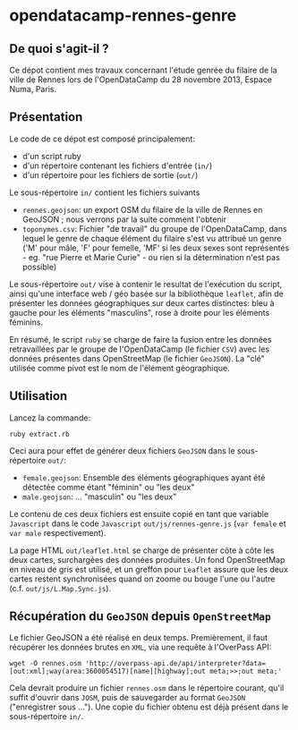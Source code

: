 # opendatacamp-rennes-genre

## De quoi s'agit-il ?

Ce dépot contient mes travaux concernant l'étude genrée du filaire de la ville de Rennes lors de l'OpenDataCamp du 28 novembre 2013, Espace Numa, Paris.

## Présentation

Le code de ce dépot est composé principalement:

 * d'un script ruby
 * d'un répertoire contenant les fichiers d'entrée (`in/`)
 * d'un répertoire pour les fichiers de sortie (`out/`)
 
Le sous-répertoire `in/` contient les fichiers suivants

 * `rennes.geojson`: un export OSM du filaire de la ville de Rennes en GeoJSON ; nous verrons par la suite comment l'obtenir
 * `toponymes.csv`: Fichier "de travail" du groupe de l'OpenDataCamp, dans lequel le genre de chaque élément du filaire s'est vu attribué un genre ('M' pour mâle, 'F' pour femelle, 'MF' si les deux sexes sont représentés - eg. "rue Pierre et Marie Curie" - ou rien si la détermination n'est pas possible)
 
Le sous-répertoire `out/` vise à contenir le resultat de l'exécution du script, ainsi qu'une interface web / géo basée sur la bibliothèque `leaflet`, afin de présenter les données géographiques sur deux cartes distinctes: bleu à gauche pour les éléments "masculins", rose à droite pour les éléments féminins.

En résumé, le script `ruby` se charge de faire la fusion entre les données retravaillées par le groupe de l'OpenDataCamp (le fichier `CSV`) avec les données présentes dans OpenStreetMap (le fichier `GeoJSON`). La "clé" utilisée comme pivot est le nom de l'élément géographique.

## Utilisation

Lancez la commande:

    ruby extract.rb

Ceci aura pour effet de générer deux fichiers `GeoJSON` dans le sous-répertoire `out/`:

 * `female.geojson`: Ensemble des éléments géographiques ayant été détectée comme étant "féminin" ou "les deux"
 * `male.geojson`: ... "masculin" ou "les deux"

Le contenu de ces deux fichiers est ensuite copié en tant que variable `Javascript` dans le code `Javascript` `out/js/rennes-genre.js` (`var female` et `var male` respectivement).

La page HTML `out/leaflet.html` se charge de présenter côte à côte les deux cartes, surchargées des données produites. Un fond OpenStreetMap en niveau de gris est utilisé, et un greffon pour `Leaflet` assure que les deux cartes restent synchronisées quand on zoome ou bouge l'une ou l'autre (c.f. `out/js/L.Map.Sync.js`).

## Récupération du `GeoJSON` depuis `OpenStreetMap`

Le fichier GeoJSON a été réalisé en deux temps. Premièrement, il faut récupérer les données brutes en `XML`, via une requête à l'OverPass API:

    wget -O rennes.osm 'http://overpass-api.de/api/interpreter?data=[out:xml];way(area:3600054517)[name][highway];out meta;>>;out meta;'
    
Cela devrait produire un fichier `rennes.osm` dans le répertoire courant, qu'il suffit d'ouvrir dans `JOSM`, puis de sauvegarder au format `GeoJSON` ("enregistrer sous ..."). Une copie du fichier obtenu est déjà présent dans le sous-répertoire `in/`.



